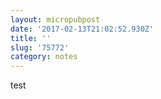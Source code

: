 ```yaml
---
layout: micropubpost
date: '2017-02-13T21:02:52.930Z'
title: ''
slug: '75772'
category: notes
---
```

test
